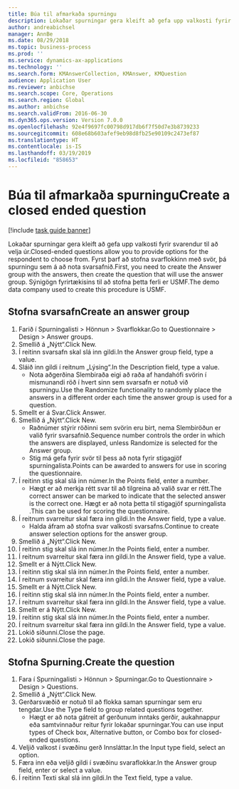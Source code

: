 ```yaml
---
title: Búa til afmarkaða spurningu
description: Lokaðar spurningar gera kleift að gefa upp valkosti fyrir svarendur til að velja úr.
author: andreabichsel
manager: AnnBe
ms.date: 08/29/2018
ms.topic: business-process
ms.prod: ''
ms.service: dynamics-ax-applications
ms.technology: ''
ms.search.form: KMAnswerCollection, KMAnswer, KMQuestion
audience: Application User
ms.reviewer: anbichse
ms.search.scope: Core, Operations
ms.search.region: Global
ms.author: anbichse
ms.search.validFrom: 2016-06-30
ms.dyn365.ops.version: Version 7.0.0
ms.openlocfilehash: 92e4f9697fc00798d917db6f7f50d7e3b8739233
ms.sourcegitcommit: 608e68b603afef9eb98d8fb25e90109c2473ef87
ms.translationtype: HT
ms.contentlocale: is-IS
ms.lasthandoff: 03/19/2019
ms.locfileid: "858653"
---
```

# <a name="create-a-closed-ended-question"></a><span data-ttu-id="44c31-103">Búa til afmarkaða spurningu</span><span class="sxs-lookup"><span data-stu-id="44c31-103">Create a closed ended question</span></span>

[!include [task guide banner](../../includes/task-guide-banner.md)]

<span data-ttu-id="44c31-104">Lokaðar spurningar gera kleift að gefa upp valkosti fyrir svarendur til að velja úr.</span><span class="sxs-lookup"><span data-stu-id="44c31-104">Closed-ended questions allow you to provide options for the respondent to choose from.</span></span> <span data-ttu-id="44c31-105">Fyrst þarf að stofna svarflokkinn með svör, þá spurningu sem á að nota svarsafnið.</span><span class="sxs-lookup"><span data-stu-id="44c31-105">First, you need to create the Answer group with the answers, then create the question that will use the answer group.</span></span> <span data-ttu-id="44c31-106">Sýnigögn fyrirtækisins til að stofna þetta ferli er USMF.</span><span class="sxs-lookup"><span data-stu-id="44c31-106">The demo data company used to create this procedure is USMF.</span></span>


## <a name="create-an-answer-group"></a><span data-ttu-id="44c31-107">Stofna svarsafn</span><span class="sxs-lookup"><span data-stu-id="44c31-107">Create an answer group</span></span>
1. <span data-ttu-id="44c31-108">Farið í Spurningalisti > Hönnun > Svarflokkar.</span><span class="sxs-lookup"><span data-stu-id="44c31-108">Go to Questionnaire > Design > Answer groups.</span></span>
2. <span data-ttu-id="44c31-109">Smellið á „Nýtt“.</span><span class="sxs-lookup"><span data-stu-id="44c31-109">Click New.</span></span>
3. <span data-ttu-id="44c31-110">Í reitinn svarsafn skal slá inn gildi.</span><span class="sxs-lookup"><span data-stu-id="44c31-110">In the Answer group field, type a value.</span></span>
4. <span data-ttu-id="44c31-111">Sláið inn gildi í reitnum „Lýsing“.</span><span class="sxs-lookup"><span data-stu-id="44c31-111">In the Description field, type a value.</span></span>
    * <span data-ttu-id="44c31-112">Nota aðgerðina Slembiraða eigi að raða af handahófi svörin í mismunandi röð í hvert sinn sem svarsafn er notuð við spurningu.</span><span class="sxs-lookup"><span data-stu-id="44c31-112">Use the Randomize functionality to randomly place the answers in a different order each time the answer group is used for a question.</span></span>  
5. <span data-ttu-id="44c31-113">Smellt er á Svar.</span><span class="sxs-lookup"><span data-stu-id="44c31-113">Click Answer.</span></span>
6. <span data-ttu-id="44c31-114">Smellið á „Nýtt“.</span><span class="sxs-lookup"><span data-stu-id="44c31-114">Click New.</span></span>
    * <span data-ttu-id="44c31-115">Raðnúmer stýrir röðinni sem svörin eru birt, nema Slembiröðun er valið fyrir svarsafnið.</span><span class="sxs-lookup"><span data-stu-id="44c31-115">Sequence number controls the order in which the answers are displayed, unless Randomize is selected for the Answer group.</span></span>  
    * <span data-ttu-id="44c31-116">Stig má gefa fyrir svör til þess að nota fyrir stigagjöf spurningalista.</span><span class="sxs-lookup"><span data-stu-id="44c31-116">Points can be awarded to answers for use in scoring the questionnaire.</span></span>  
7. <span data-ttu-id="44c31-117">Í reitinn stig skal slá inn númer.</span><span class="sxs-lookup"><span data-stu-id="44c31-117">In the Points field, enter a number.</span></span>
    * <span data-ttu-id="44c31-118">Hægt er að merkja rétt svar til að tilgreina að valið svar er rétt.</span><span class="sxs-lookup"><span data-stu-id="44c31-118">The correct answer can be marked to indicate that the selected answer is the correct one.</span></span> <span data-ttu-id="44c31-119">Hægt er að nota þetta til stigagjöf spurningalista .</span><span class="sxs-lookup"><span data-stu-id="44c31-119">This can be used for scoring the questionnaire.</span></span>  
8. <span data-ttu-id="44c31-120">Í reitnum svarreitur skal færa inn gildi.</span><span class="sxs-lookup"><span data-stu-id="44c31-120">In the Answer field, type a value.</span></span>
    * <span data-ttu-id="44c31-121">Halda áfram að stofna svar valkosti svarsafns.</span><span class="sxs-lookup"><span data-stu-id="44c31-121">Continue to create answer selection options for the answer group.</span></span>  
9. <span data-ttu-id="44c31-122">Smellið á „Nýtt“.</span><span class="sxs-lookup"><span data-stu-id="44c31-122">Click New.</span></span>
10. <span data-ttu-id="44c31-123">Í reitinn stig skal slá inn númer.</span><span class="sxs-lookup"><span data-stu-id="44c31-123">In the Points field, enter a number.</span></span>
11. <span data-ttu-id="44c31-124">Í reitnum svarreitur skal færa inn gildi.</span><span class="sxs-lookup"><span data-stu-id="44c31-124">In the Answer field, type a value.</span></span>
12. <span data-ttu-id="44c31-125">Smellt er á Nýtt.</span><span class="sxs-lookup"><span data-stu-id="44c31-125">Click New.</span></span>
13. <span data-ttu-id="44c31-126">Í reitinn stig skal slá inn númer.</span><span class="sxs-lookup"><span data-stu-id="44c31-126">In the Points field, enter a number.</span></span>
14. <span data-ttu-id="44c31-127">Í reitnum svarreitur skal færa inn gildi.</span><span class="sxs-lookup"><span data-stu-id="44c31-127">In the Answer field, type a value.</span></span>
15. <span data-ttu-id="44c31-128">Smellt er á Nýtt.</span><span class="sxs-lookup"><span data-stu-id="44c31-128">Click New.</span></span>
16. <span data-ttu-id="44c31-129">Í reitinn stig skal slá inn númer.</span><span class="sxs-lookup"><span data-stu-id="44c31-129">In the Points field, enter a number.</span></span>
17. <span data-ttu-id="44c31-130">Í reitnum svarreitur skal færa inn gildi.</span><span class="sxs-lookup"><span data-stu-id="44c31-130">In the Answer field, type a value.</span></span>
18. <span data-ttu-id="44c31-131">Smellt er á Nýtt.</span><span class="sxs-lookup"><span data-stu-id="44c31-131">Click New.</span></span>
19. <span data-ttu-id="44c31-132">Í reitinn stig skal slá inn númer.</span><span class="sxs-lookup"><span data-stu-id="44c31-132">In the Points field, enter a number.</span></span>
20. <span data-ttu-id="44c31-133">Í reitnum svarreitur skal færa inn gildi.</span><span class="sxs-lookup"><span data-stu-id="44c31-133">In the Answer field, type a value.</span></span>
21. <span data-ttu-id="44c31-134">Lokið síðunni.</span><span class="sxs-lookup"><span data-stu-id="44c31-134">Close the page.</span></span>
22. <span data-ttu-id="44c31-135">Lokið síðunni.</span><span class="sxs-lookup"><span data-stu-id="44c31-135">Close the page.</span></span>

## <a name="create-the-question"></a><span data-ttu-id="44c31-136">Stofna Spurning.</span><span class="sxs-lookup"><span data-stu-id="44c31-136">Create the question</span></span>
1. <span data-ttu-id="44c31-137">Fara í Spurningalisti > Hönnun > Spurningar.</span><span class="sxs-lookup"><span data-stu-id="44c31-137">Go to Questionnaire > Design > Questions.</span></span>
2. <span data-ttu-id="44c31-138">Smellið á „Nýtt“.</span><span class="sxs-lookup"><span data-stu-id="44c31-138">Click New.</span></span>
3. <span data-ttu-id="44c31-139">Gerðarsvæðið er notuð til að flokka saman spurningar sem eru tengdar.</span><span class="sxs-lookup"><span data-stu-id="44c31-139">Use the Type field to group related questions together.</span></span>
    * <span data-ttu-id="44c31-140">Hægt er að nota gátreit af gerðunum inntaks gerðir, aukahnappur eða samtvinnaður reitur fyrir lokaðar spurningar.</span><span class="sxs-lookup"><span data-stu-id="44c31-140">You can use input types of Check box, Alternative button, or Combo box for closed-ended questions.</span></span>  
4. <span data-ttu-id="44c31-141">Veljið valkost í svæðinu gerð Innsláttar.</span><span class="sxs-lookup"><span data-stu-id="44c31-141">In the Input type field, select an option.</span></span>
5. <span data-ttu-id="44c31-142">Færa inn eða veljið gildi í svæðinu svaraflokkar.</span><span class="sxs-lookup"><span data-stu-id="44c31-142">In the Answer group field, enter or select a value.</span></span>
6. <span data-ttu-id="44c31-143">Í reitinn Texti skal slá inn gildi.</span><span class="sxs-lookup"><span data-stu-id="44c31-143">In the Text field, type a value.</span></span>

